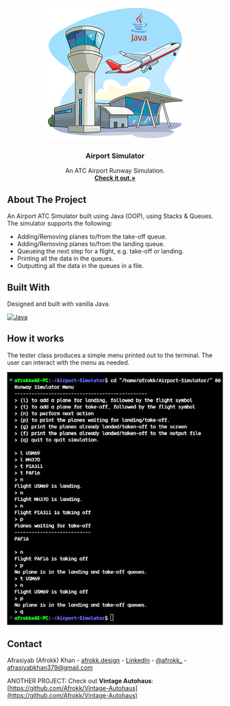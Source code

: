 <br />
<div align="center">
  <a href="https://github.com/Afrokk/Airport-Simulator">
    <img src="images/logo.png" alt="Logo" width="315" height="315">
  </a>

  <h3 align="center">Airport Simulator</h3>

  <p align="center">
    An ATC Airport Runway Simulation.
    <br />
    <a href="https://github.com/Afrokk/Airport-Simulator" target="_blank"><strong>Check it out.»</strong></a>
    <br />
  </p>
</div>

## About The Project

An Airport ATC Simulator built using Java (OOP), using Stacks & Queues. The simulator supports the following:
* Adding/Removing planes to/from the take-off queue.
* Adding/Removing planes to/from the landing queue.
* Queueing the next step for a flight, e.g. take-off or landing.
* Printing all the data in the queues. 
* Outputting all the data in the queues in a file. 

## Built With

Designed and built with vanilla Java. 

[![Java][Java.com]][Java-url]

## How it works
The tester class produces a simple menu printed out to the terminal. The user can interact with the menu as needed. 

<p align="center">
  <img src="images/output.jpg">
</p>

## Contact

Afrasiyab (Afrokk) Khan -  [afrokk.design](https://afrokk.design/home) - [LinkedIn](https://www.linkedin.com/in/afrasiyab-k/) - [@afrokk_](https://www.instagram.com/afrokk_/) - afrasiyabkhan379@gmail.com

ANOTHER PROJECT: Check out <strong>Vintage Autohaus</strong>: [https://github.com/Afrokk/Vintage-Autohaus](https://github.com/Afrokk/Vintage-Autohaus)

[product-screenshot]: images/logo.png
[Java.com]: https://img.shields.io/badge/java-%23ED8B00.svg?style=for-the-badge&logo=java&logoColor=white
[Java-url]: https://www.java.com/en/
